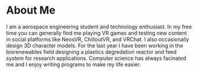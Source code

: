 # About Me
I am a aerospace engineering student and technology enthusiast. In my free time you can generally find me playing VR games and testing new content in social platforms
like NeosVR, ChilloutVR, and VRChat. I also occasionally design 3D character models. For the last year I have been working in the biorenewables field designing a
plastics degredation reactor and feed system for research applications. Computer science has always facinated me and I enjoy writing programs to make my life easier.

<!---
Comment Area
--->

